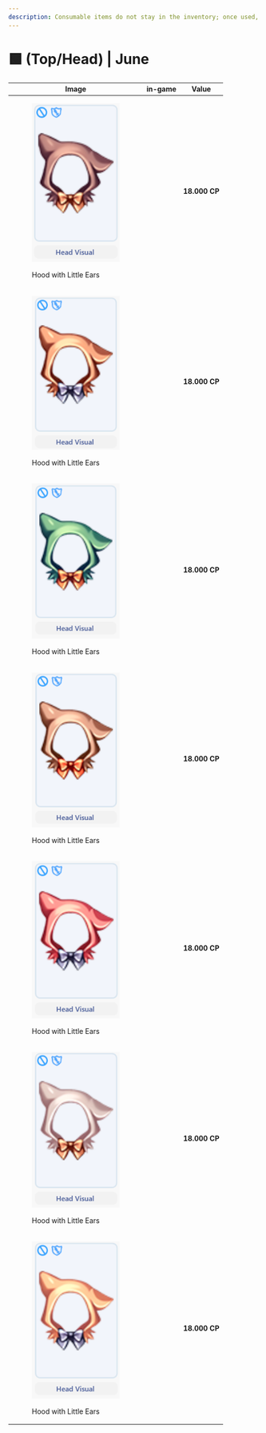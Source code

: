 ```yaml
---
description: Consumable items do not stay in the inventory; once used, they are discarded.
---
```


# 🟩 (Top/Head) | June

<table><thead><tr><th width="255.6666259765625">Image</th><th>in-game</th><th>Value</th></tr></thead><tbody><tr><td><div><figure><img src="../../../../.gitbook/assets/image (730).png" alt=""><figcaption><p>Hood with Little Ears</p></figcaption></figure></div></td><td></td><td><strong>18.000 CP</strong></td></tr><tr><td><div><figure><img src="../../../../.gitbook/assets/image (731).png" alt=""><figcaption><p>Hood with Little Ears</p></figcaption></figure></div></td><td></td><td><strong>18.000 CP</strong></td></tr><tr><td><div><figure><img src="../../../../.gitbook/assets/image (732).png" alt=""><figcaption><p>Hood with Little Ears</p></figcaption></figure></div></td><td></td><td><strong>18.000 CP</strong></td></tr><tr><td><div><figure><img src="../../../../.gitbook/assets/image (733).png" alt=""><figcaption><p>Hood with Little Ears</p></figcaption></figure></div></td><td></td><td><strong>18.000 CP</strong></td></tr><tr><td><div><figure><img src="../../../../.gitbook/assets/image (734).png" alt=""><figcaption><p>Hood with Little Ears</p></figcaption></figure></div></td><td></td><td><strong>18.000 CP</strong></td></tr><tr><td><div><figure><img src="../../../../.gitbook/assets/image (735).png" alt=""><figcaption><p>Hood with Little Ears</p></figcaption></figure></div></td><td></td><td><strong>18.000 CP</strong></td></tr><tr><td><div><figure><img src="../../../../.gitbook/assets/image (736).png" alt=""><figcaption><p>Hood with Little Ears</p></figcaption></figure></div></td><td></td><td><strong>18.000 CP</strong></td></tr></tbody></table>

